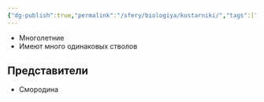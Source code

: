 ```yaml
---
{"dg-publish":true,"permalink":"/sfery/biologiya/kustarniki/","tags":["Ботаника"]}
---
```


- Многолетние
- Имеют много одинаковых стволов
## Представители
- Смородина